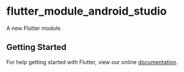 # flutter_module_android_studio

A new Flutter module.

## Getting Started

For help getting started with Flutter, view our online
[documentation](https://flutter.dev/).
